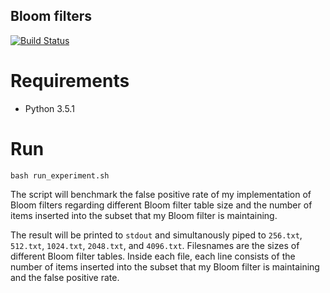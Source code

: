 Bloom filters
---

[![Build Status](https://travis-ci.org/zizhengwu/bloom-filters.svg?branch=master)](https://travis-ci.org/zizhengwu/bloom-filters)

# Requirements

- Python 3.5.1

# Run

```
bash run_experiment.sh
```

The script will benchmark the false positive rate of my implementation of Bloom filters regarding different Bloom filter table size and the number of items inserted into the subset that my Bloom filter is maintaining. 

The result will be printed to `stdout` and simultanously piped to `256.txt`, `512.txt`, `1024.txt`, `2048.txt`, and `4096.txt`. Filesnames are the sizes of different Bloom filter tables. Inside each file, each line consists of the number of items inserted into the subset that my Bloom filter is maintaining and the false positive rate. 
